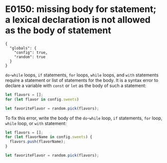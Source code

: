 # E0150: missing body for statement; a lexical declaration is not allowed as the body of statement

```config-for-examples
{
  "globals": {
    "config": true,
    "random": true
  }
}
```

`do`-`while` loops, `if` statements, `for` loops, `while` loops, and `with`
statements require a statement or list of statements for the body. It is a
syntax error to declare a variable with `const` or `let` as the body of such a
statement:

```javascript
let flavors = [];
for (let flavor in config.sweets)

let favoriteFlavor = random.pick(flavors);
```

To fix this error, write the body of the `do`-`while` loop, `if` statements,
`for` loop, `while` loop, or `with` statement:

```javascript
let flavors = [];
for (let flavorName in config.sweets) {
  flavors.push(flavorName);
}

let favoriteFlavor = random.pick(flavors);
```
